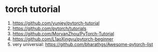 # torch tutorial
1. https://github.com/yunjey/pytorch-tutorial
2. https://github.com/pytorch/tutorials
3. https://github.com/MorvanZhou/PyTorch-Tutorial
4. https://github.com/L1aoXingyu/pytorch-beginner
5. very universial: https://github.com/bharathgs/Awesome-pytorch-list
